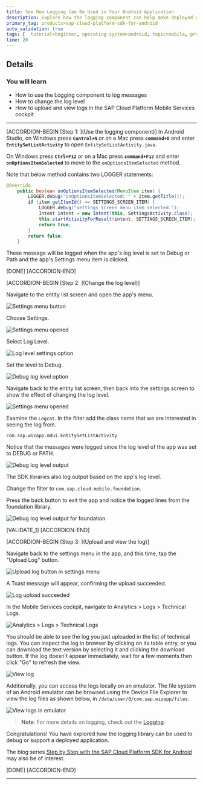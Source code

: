 ```yaml
---
title: See How Logging Can Be Used in Your Android Application
description: Explore how the logging component can help make deployed applications more supportable.
primary_tag: products>sap-cloud-platform-sdk-for-android
auto_validation: true
tags: [  tutorial>beginner, operating-system>android, topic>mobile, products>sap-cloud-platform-sdk-for-android, products>sap-cloud-platform ]
time: 20
---
```


## Details
### You will learn  
- How to use the Logging component to log messages
- How to change the log level
- How to upload and view logs in the SAP Cloud Platform Mobile Services cockpit

---

[ACCORDION-BEGIN [Step 1: ](Use the logging component)]
In Android Studio, on Windows press **`Control+N`** or on a Mac press **`command+O`** and enter **`EntitySetListActivity`** to open `EntitySetListActivity.java`.  

On Windows press **`Ctrl+F12`** or on a Mac press **`command+F12`** and enter **`onOptionsItemSelected`** to move to the `onOptionsItemSelected` method.

Note that below method contains two LOGGER statements:
```Java
@Override
	public boolean onOptionsItemSelected(MenuItem item) {
		LOGGER.debug("onOptionsItemSelected: " + item.getTitle());
		if (item.getItemId() == SETTINGS_SCREEN_ITEM) {
			LOGGER.debug("settings screen menu item selected.");
			Intent intent = new Intent(this, SettingsActivity.class);
			this.startActivityForResult(intent, SETTINGS_SCREEN_ITEM);
			return true;
        }
		return false;
	}
```

These message will be logged when the app's log level is set to Debug or Path and the app's Settings menu item is clicked.

[DONE]
[ACCORDION-END]

[ACCORDION-BEGIN [Step 2: ](Change the log level)]

Navigate to the entity list screen and open the app's menu.

![Settings menu button](settings_menu_button.png)


Choose Settings.

![Settings menu opened](settings_menu.png)


Select Log Level.

![Log level settings option](log_level_option.png)


Set the level to Debug.

![Debug log level option](debug_log_level_option.png)


Navigate back to the entity list screen, then back into the settings screen to show the effect of changing the log level.

![Settings menu opened](settings_menu.png)


Examine the `Logcat`.  In the filter add the class name that we are interested in seeing the log from.

`com.sap.wizapp.mdui.EntitySetListActivity`

Notice that the messages were logged since the log level of the app was set to DEBUG or PATH.

![Debug log level output](debug_log.png)


The SDK libraries also log output based on the app's log level.  

Change the filter to `com.sap.cloud.mobile.foundation`.

Press the back button to exit the app and notice the logged lines from the foundation library.

![Debug log level output for foundation](debug_log_foundation.png)

[VALIDATE_1]
[ACCORDION-END]

[ACCORDION-BEGIN [Step 3: ](Upload and view the log)]

Navigate back to the settings menu in the app, and this time, tap the "Upload Log" button.

![Upload log button in settings menu](upload_log_button.png)


A Toast message will appear, confirming the upload succeeded.

![Log upload succeeded](log_uploaded.png)

In the Mobile Services cockpit, navigate to Analytics > Logs > Technical Logs.

![Analytics > Logs > Technical Logs](select_and_download_log.png)


You should be able to see the log you just uploaded in the list of technical logs. You can inspect the log in browser by clicking on its table entry, or you can download the text version by selecting it and clicking the download button.  If the log doesn't appear immediately, wait for a few moments then click "Go" to refresh the view.

![View log](view_log.png)

Additionally, you can access the logs locally on an emulator. The file system of an Android emulator can be browsed using the Device File Explorer to view the log files as shown below, in `/data/user/0/com.sap.wizapp/files`.

![View logs in emulator](local_log_location.png)


> **Note**: For more details on logging, check out the <a target="_blank" href="https://help.sap.com/doc/c2d571df73104f72b9f1b73e06c5609a/Latest/en-US/docs/user-guide/foundation/logging.html">Logging</a>.

Congratulations! You have explored how the logging library can be used to debug or support a deployed application.

The blog series <a target="_blank" href="https://blogs.sap.com/2018/10/15/step-by-step-with-the-sap-cloud-platform-sdk-for-android-part-1/">Step by Step with the SAP Cloud Platform SDK for Android</a> may also be of interest.

[DONE]
[ACCORDION-END]

---
